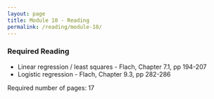 ```yaml
---
layout: page
title: Module 10 - Reading
permalink: /reading/module-10/
---
```

### Required Reading ###
- Linear regression / least squares - Flach, Chapter 7.1, pp 194-207
- Logistic regression  - Flach, Chapter 9.3, pp 282-286

Required number of pages: 17
